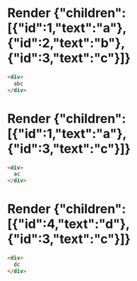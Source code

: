 # Render {"children":[{"id":1,"text":"a"},{"id":2,"text":"b"},{"id":3,"text":"c"}]}
```html
<div>
  abc
</div>
```


# Render {"children":[{"id":1,"text":"a"},{"id":3,"text":"c"}]}
```html
<div>
  ac
</div>
```


# Render {"children":[{"id":4,"text":"d"},{"id":3,"text":"c"}]}
```html
<div>
  dc
</div>
```